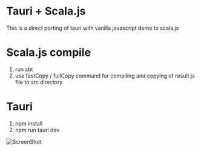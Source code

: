 # Tauri + Scala.js
This is a direct porting of tauri with vanilla javascript demo to scala.js

# Scala.js compile
1. run sbt
1. use fastCopy / fullCopy command for compiling and copying of result js file to src directory

# Tauri
1. npm install
1. npm run tauri dev

![ScreenShot]("https://github.com/nineclue/sjs-tauri-demo/blob/ff1e597dfb3164c4d5a207ce7503555ea47a5fdf/tauri_scalajs.jpg")